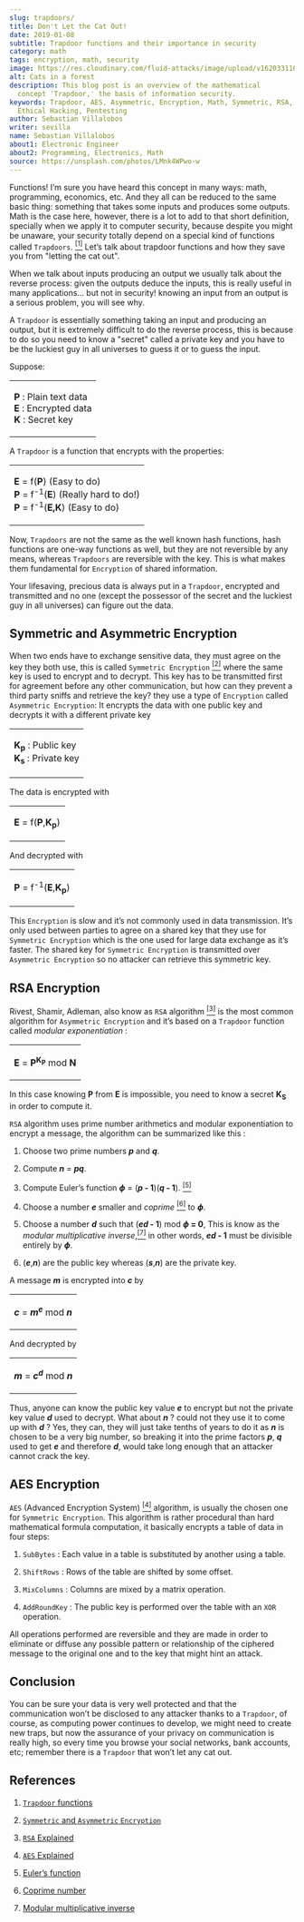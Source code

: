 ```yaml
---
slug: trapdoors/
title: Don't Let the Cat Out!
date: 2019-01-08
subtitle: Trapdoor functions and their importance in security
category: math
tags: encryption, math, security
image: https://res.cloudinary.com/fluid-attacks/image/upload/v1620331107/blog/trapdoors/cover_p6rsfq.webp
alt: Cats in a forest
description: This blog post is an overview of the mathematical
  concept 'Trapdoor,' the basis of information security.
keywords: Trapdoor, AES, Asymmetric, Encryption, Math, Symmetric, RSA,
  Ethical Hacking, Pentesting
author: Sebastian Villalobos
writer: sevilla
name: Sebastian Villalobos
about1: Electronic Engineer
about2: Programming, Electronics, Math
source: https://unsplash.com/photos/LMnk4WPwo-w
---
```


Functions\! I’m sure you have heard this concept in many ways: math,
programming, economics, etc. And they all can be reduced to the same
basic thing: something that takes some inputs and produces some outputs.
Math is the case here, however, there is a lot to add to that short
definition, specially when we apply it to computer security, because
despite you might be unaware, your security totally depend on a special
kind of functions called `Trapdoors`. [<sup>\[1\]</sup>](#r1%20) Let’s
talk about trapdoor functions and how they save you from "letting the
cat out".

When we talk about inputs producing an output we usually talk about the
reverse process: given the outputs deduce the inputs, this is really
useful in many applications…​ but not in security\! knowing an input
from an output is a serious problem, you will see why.

A `Trapdoor` is essentially something taking an input and producing an
output, but it is extremely difficult to do the reverse process, this is
because to do so you need to know a "secret" called a private key and
you have to be the luckiest guy in all universes to guess it or to guess
the input.

Suppose:

|                                                                                          |
| ---------------------------------------------------------------------------------------- |
| <p> **P** : Plain text data <br /> **E** : Encrypted data <br /> **K** : Secret key </p> |

A `Trapdoor` is a function that encrypts with the properties:

|                                                                                                                                                      |
| ---------------------------------------------------------------------------------------------------------------------------------------------------- |
| <p> **E** = f(**P**) (Easy to do) <br /> **P** = f<sup>-1</sup>(**E**) (Really hard to do!) <br /> **P** = f<sup>-1</sup>(**E,K**) (Easy to do) </p> |

Now, `Trapdoors` are not the same as the well known hash functions, hash
functions are one-way functions as well, but they are not reversible by
any means, whereas `Trapdoors` are reversible with the key. This is what
makes them fundamental for `Encryption` of shared information.

Your lifesaving, precious data is always put in a `Trapdoor`, encrypted
and transmitted and no one (except the possessor of the secret and the
luckiest guy in all universes) can figure out the data.

## Symmetric and Asymmetric Encryption

When two ends have to exchange sensitive data, they must agree on the
key they both use, this is called `Symmetric Encryption`
[<sup>\[2\]</sup>](#r2) where the same key is used to encrypt and to
decrypt. This key has to be transmitted first for agreement before any
other communication, but how can they prevent a third party sniffs and
retrieve the key? they use a type of `Encryption` called `Asymmetric
Encryption`: It encrypts the data with one public key and decrypts it
with a different private key

|                                                                               |
| ----------------------------------------------------------------------------- |
| <p> **K<sub>p</sub>** : Public key<br /> **K<sub>s</sub>** : Private key </p> |

The data is encrypted with

|                                             |
| ------------------------------------------- |
| <p> **E** = f(**P**,**K<sub>p</sub>**) </p> |

And decrypted with

|                                                          |
| -------------------------------------------------------- |
| <p> **P** = f<sup>-1</sup>(**E**,**K<sub>p</sub>**) </p> |

This `Encryption` is slow and it’s not commonly used in data
transmission. It’s only used between parties to agree on a shared key
that they use for `Symmetric Encryption` which is the one used for large
data exchange as it’s faster. The shared key for `Symmetric Encryption`
is transmitted over `Asymmetric Encryption` so no attacker can retrieve
this symmetric key.

## RSA Encryption

Rivest, Shamir, Adleman, also know as `RSA` algorithm
[<sup>\[3\]</sup>](#r3%20) is the most common algorithm for `Asymmetric
Encryption` and it’s based on a `Trapdoor` function called *modular
exponentiation* :

|                                                                  |
| ---------------------------------------------------------------- |
| <p> **E** = **P**<sup>**K**<sub>**P**</sub></sup> mod **N** </p> |

In this case knowing **P** from **E** is impossible, you need to know a
secret **K**<sub>**S**</sub> in order to compute it.

`RSA` algorithm uses prime number arithmetics and modular exponentiation
to encrypt a message, the algorithm can be summarized like this :

1. Choose two prime numbers ***p*** and ***q***.

2. Compute ***n*** = ***pq***.

3. Compute Euler’s function ***ϕ*** = (***p* - 1**)(***q* - 1**).
    [<sup>\[5\]</sup>](#r5%20)

4. Choose a number ***e*** smaller and *coprime*
    [<sup>\[6\]</sup>](#r6%20) to ***ϕ***.

5. Choose a number ***d*** such that (***ed* - 1**) mod ***ϕ* = 0**,
    This is know as the *modular multiplicative
    inverse*,[<sup>\[7\]</sup>](#r7%20) in other words, ***ed* - 1**
    must be divisible entirely by ***ϕ***.

6. (***e***,***n***) are the public key whereas (***s***,***n***) are
    the private key.

A message ***m*** is encrypted into ***c*** by

|                                                          |
| -------------------------------------------------------- |
| <p> ***c*** = ***m***<sup>***e***</sup> mod ***n*** </p> |

And decrypted by

|                                                            |
| ---------------------------------------------------------- |
| <p> ***m*** = ***c***<sup>***d***</sup> mod ***n*** </supmod> |

Thus, anyone can know the public key value ***e*** to encrypt but not
the private key value ***d*** used to decrypt. What about ***n*** ?
could not they use it to come up with ***d*** ? Yes, they can, they will
just take tenths of years to do it as ***n*** is chosen to be a very big
number, so breaking it into the prime factors ***p***, ***q*** used to
get ***e*** and therefore ***d***, would take long enough that an
attacker cannot crack the key.

## AES Encryption

`AES` (Advanced Encryption System) [<sup>\[4\]</sup>](#r4%20) algorithm,
is usually the chosen one for `Symmetric Encryption`. This algorithm is
rather procedural than hard mathematical formula computation, it
basically encrypts a table of data in four steps:

1. `SubBytes` : Each value in a table is substituted by another using a
    table.

2. `ShiftRows` : Rows of the table are shifted by some offset.

3. `MixColumns` : Columns are mixed by a matrix operation.

4. `AddRoundKey` : The public key is performed over the table with an
    `XOR` operation.

All operations performed are reversible and they are made in order to
eliminate or diffuse any possible pattern or relationship of the
ciphered message to the original one and to the key that might hint an
attack.

## Conclusion

You can be sure your data is very well protected and that the
communication won’t be disclosed to any attacker thanks to a `Trapdoor`,
of course, as computing power continues to develop, we might need to
create new traps, but now the assurance of your privacy on communication
is really high, so every time you browse your social networks, bank
accounts, etc; remember there is a `Trapdoor` that won’t let any cat
out.

## References

1. [`Trapdoor`
    functions](http://mathworld.wolfram.com/TrapdoorOne-WayFunction.html)

2. [`Symmetric` and `Asymmetric`
    `Encryption`](https://hackernoon.com/symmetric-and-asymmetric-encryption-5122f9ec65b1)

3. [`RSA`
    Explained](https://hackernoon.com/how-does-rsa-work-f44918df914b)

4. [`AES`
    Explained](https://thebestvpn.com/advanced-encryption-standard-aes/)

5. [Euler’s
    function](https://en.wikipedia.org/wiki/Euler%27s_totient_function)

6. [Coprime number](https://simple.wikipedia.org/wiki/Coprime)

7. [Modular multiplicative
    inverse](https://en.wikipedia.org/wiki/Modular_multiplicative_inverse)
